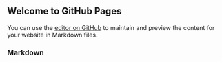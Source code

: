 ## Welcome to GitHub Pages

You can use the [editor on GitHub](https://github.com/USHANA2000/ushana2000.github.io/edit/main/README.md) to maintain and preview the content for your website in Markdown files.

### Markdown

